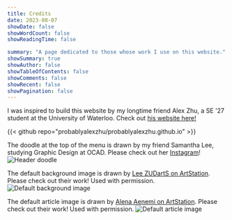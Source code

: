 ```yaml
---
title: Credits
date: 2023-08-07
showDate: false
showWordCount: false
showReadingTime: false

summary: "A page dedicated to those whose work I use on this website."
showSummary: true
showAuthor: false
showTableOfContents: false
showComments: false
showRecent: false
showPagination: false
---
```


I was inspired to build this website by my longtime friend Alex Zhu, a SE '27 student at the University of Waterloo. Check out [his website here!](https://probablyalexzhu.github.io/)

{{< github repo="probablyalexzhu/probablyalexzhu.github.io" >}}

The doodle at the top of the menu is drawn by my friend Samantha Lee, studying Graphic Design at OCAD. Please check out her [Instagram](https://www.instagram.com/mirikowo__/)!
![Header doodle](img/logocircle.png "Doodle by [Samantha Lee](https://www.instagram.com/mirikowo__/)")

The default background image is drawn by [Lee ZUDartS on ArtStation](https://www.artstation.com/lee_zudarts). Please check out their work! Used with permission.
![Default background image](img/homepagebg.png "Art by [Lee ZUDartS](https://www.artstation.com/lee_zudarts)")

The default article image is drawn by [Alena Aenemi on ArtStation](https://www.artstation.com/aenamiart). Please check out their work! Used with permission.
![Default article image](img/defaultcard.jpeg "Art by [Alena Aenemi](https://www.artstation.com/aenamiart)")